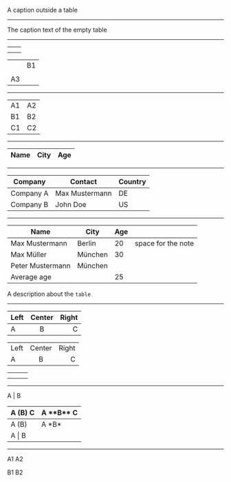 A caption outside a table

* * *

The caption text of the empty table

* * *

|   |   |
|---|---|
|   |   |
|   |   |

|    |    |
|----|----|
|    | B1 |
|    |    |
| A3 |    |

* * *

|    |    |
|----|----|
| A1 | A2 |
| B1 | B2 |
| C1 | C2 |

* * *

| Name | City | Age |
|------|------|-----|

* * *

| Company   | Contact        | Country |
|-----------|----------------|---------|
| Company A | Max Mustermann | DE      |
| Company B | John Doe       | US      |

* * *

| Name             | City    | Age |                    |
|------------------|---------|-----|--------------------|
| Max Mustermann   | Berlin  | 20  | space for the note |
| Max Müller       | München | 30  |                    |
| Peter Mustermann | München |     |                    |
| Average age      |         | 25  |                    |

A description about the `table`

* * *

| Left | Center | Right |
|:-----|:------:|------:|
| A    | B      | C     |

|      |        |       |
|:-----|:------:|------:|
| Left | Center | Right |
| A    | B      | C     |

|   |   |   |
|:--|:-:|--:|
|   |   |   |
|   |   |   |

* * *

A | B

| A (B) C | A \*\*B\** C |
|---------|--------------|
| A (B)   | A \*B*       |
| A \| B  |              |

* * *

A1 A2 

B1 B2